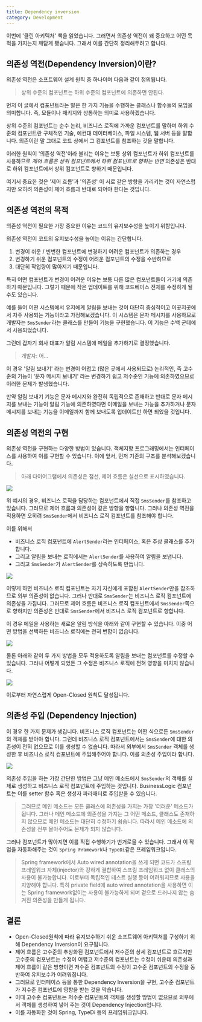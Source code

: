 ```yaml
---
title: Dependency inversion
category: Development
---
```


이번에 '클린 아키텍처' 책을 읽었습니다. 그러면서 의존성 역전이 왜 중요하고 어떤 목적을 가지는지 깨닫게 됐습니다. 그래서 이를 간단히 정리해두려고 합니다.

## 의존성 역전(Dependency Inversion)이란?

의존성 역전은 소프트웨어 설계 원칙 중 하나이며 다음과 같이 정의됩니다.

> 상위 수준의 컴포넌트는 하위 수준의 컴포넌트에 의존하면 안된다.

먼저 이 글에서 컴포넌트라는 말은 한 가지 기능을 수행하는 클래스나 함수들의 모임을 의미합니다. 즉, 모듈이나 패키지와 상통하는 의미로 사용하겠습니다.

상위 수준의 컴포넌트는 순수 논리, 비즈니스 로직에 가까운 컴포넌트를 말하며 하위 수준의 컴포넌트란 구체적인 기술, 예컨대 데이터베이스, 파일 시스템, 웹 서버 등을 말합니다. 의존이란 말 그대로 코드 상에서 그 컴포넌트를 참조하는 것을 말합니다.

이러한 원칙이 '의존성 역전'이라 불리는 이유는 보통 상위 컴포넌트가 하위 컴포넌트를 사용하므로 _제어 흐름은 상위 컴포넌트에서 하위 컴포넌트로 향하는 반면_ 의존성은 반대로 하위 컴포넌트에서 상위 컴포넌트로 향하기 때문입니다.

여기서 중요한 것은 '제어 흐름'과 '의존성' 이 서로 같은 방향을 가리키는 것이 자연스럽지만 오히려 의존성이 제어 흐름과 반대로 되어야 한다는 것입니다.

## 의존성 역전의 목적

의존성 역전이 필요한 가장 중요한 이유는 코드의 유지보수성을 높이기 위함입니다.

의존성 역전이 코드의 유지보수성을 높이는 이유는 간단합니다.

1. 변경이 쉬운 / 빈번한 컴포넌트에 변경하기 어려운 컴포넌트가 의존하는 경우
2. 변경하기 쉬운 컴포넌트의 수정이 어려운 컴포넌트의 수정을 수반하므로
3. 대단히 작업량이 많아지기 때문입니다.

특히 어떤 컴포넌트가 변경이 어려운 이유는 보통 다른 많은 컴포넌트들이 거기에 의존하기 때문입니다. 그렇기 때문에 작은 업데이트를 위해 코드베이스 전체를 수정하게 될 수도 있습니다.

예를 들어 어떤 시스템에서 유저에게 알림을 보내는 것이 대단히 중심적이고 이곳저곳에서 자주 사용되는 기능이라고 가정해보겠습니다. 이 시스템은 문자 메시지를 사용하므로 개발자는 `SmsSender`라는 클래스를 만들어 기능을 구현했습니다. 이 기능은 수백 군데에서 사용되었습니다.

그런데 갑자기 회사 대표가 알림 시스템에 메일을 추가하기로 결정했습니다.

> 개발자: 어...

이 경우 '알림 보내기' 라는 변경이 어렵고 (많은 곳에서 사용되므로) 논리적인, 즉 고수준의 기능이 '문자 메시지 보내기' 라는 변경하기 쉽고 저수준인 기능에 의존하였으므로 이러한 문제가 발생했습니다.

만약 알림 보내기 기능은 문자 메시지와 완전히 독립적으로 존재하고 반대로 문자 메시지를 보내는 기능이 알림 기능에 의존하였다면 이메일을 보내는 가능을 추가하거나 문자 메시지를 보내는 기능을 이메일까지 함께 보내도록 업데이트만 하면 되었을 것입니다.

## 의존성 역전의 구현

의존성 역전을 구현하는 다양한 방법이 있습니다. 객체지향 프로그래밍에서는 인터페이스를 사용하여 이를 구현할 수 있습니다. 이에 앞서, 먼저 기존의 구조를 분석해보겠습니다.

> 아래 다이어그램에서 의존성은 점선, 제어 흐름은 실선으로 표시하였습니다.

<img src="./imgs/a.svg"></img>

위 예시의 경우, 비즈니스 로직을 담당하는 컴포넌트에서 직접 `SmsSender`를 참조하고 있습니다. 그러므로 제어 흐름과 의존성이 같은 방향을 향합니다. 그러나 의존성 역전을 적용하면 오히려 `SmsSender`에서 비즈니스 로직 컴포넌트를 참조해야 합니다.

이를 위해서

- 비즈니스 로직 컴포넌트에 `AlertSender`라는 인터페이스, 혹은 추상 클래스를 추가합니다.
- 그리고 알림을 보내는 로직에서는 `AlertSender`를 사용하여 알림을 보냅니다.
- 그리고 `SmsSender`가 `AlertSender`를 상속하도록 만듭니다.

<img src="./imgs/b.svg"></img>

이렇게 하면 비즈니스 로직 컴포넌트는 자기 자신에게 포함된 `AlertSender`만을 참조하므로 외부 의존성이 없습니다. 그러나 반대로 `SmsSender`는 비즈니스 로직 컴포넌트에 의존성을 가집니다.
그러므로 제어 흐름은 비즈니스 로직 컴포넌트에서 `SmsSender`쪽으로 향하지만 의존성은 반대로 `SmsSender`에서 비즈니스 로직 컴포넌트로 향합니다.

이 경우 메일을 사용하는 새로운 알림 방식을 아래와 같이 구현할 수 있습니다. 이중 어떤 방법을 선택하든 비즈니스 로직에는 전혀 변함이 없습니다.

<img src="./imgs/c.svg"></img>

물론 아래와 같이 두 가지 방법을 모두 적용하도록 알림을 보내는 컴포넌트를 수정할 수 있습니다. 그러나 어떻게 되었든 그 수정은 비즈니스 로직에 전혀 영향을 미치지 않습니다.

<img src="./imgs/d.svg"></img>

이로부터 자연스럽게 Open-Closed 원칙도 달성됩니다.

## 의존성 주입 (Dependency Injection)

이 경우 한 가지 문제가 생깁니다. 비즈니스 로직 컴포넌트는 어떤 식으로든 `SmsSender`의 객체를 받아야 합니다. 그런데 비즈니스 로직 컴포넌트에서는 `SmsSender`에 대한 의존성이 전혀 없으므로 이를 생성할 수 없습니다.
따라서 외부에서 `SmsSender` 객체를 생성한 후 비즈니스 로직 컴포넌트에 주입해주어야 합니다. 이를 의존성 주입이라 합니다.

<img src="./imgs/e.svg"></img>

의존성 주입을 하는 가장 간단한 방법은 그냥 메인 메소드에서 `SmsSender`의 객체를 실제로 생성하고 비즈니스 로직 컴포넌트에 주입하는 것입니다. BusinessLogic 컴포넌트는 이를 setter 함수 혹은 생성자 파라매터로 주입받을 수 있습니다.

> 그러므로 메인 메소드는 모든 클래스에 의존성을 가지는 가장 '더러운' 메소드가 됩니다. 그러나 메인 메소드에 의존성을 가지는 그 어떤 메소드, 클래스도 존재하지 않으므로 메인 메소드는 대단히 수정하기 쉽습니다. 따라서 메인 메소드에 의존성을 전부 몰아주어도 문제가 되지 않습니다.

그러나 컴포넌트가 많아지면 이를 직접 수행하기가 번거로울 수 있습니다. 그래서 이 작업을 자동화해주는 것이 `Spring Framework`나 `TypeDi`같은 프레임워크입니다.

> Spring framework에서 Auto wired annotation을 쓰게 되면 코드가 스프링 프레임워크 자체(injector)와 강하게 결합하여 스프링 프레임워크 없이 클래스의 사용이 불가능합니다. 이로부터 독립적인 테스트 실행 등이 어려워지므로 사용을 지양해야 합니다. 특히 private field에 auto wired annotation을 사용하면 이는 Spring framework없이는 사용이 불가능하게 되며 겉으로 드러나지 않는 숨겨진 의존성을 만들게 됩니다.

## 결론

- Open-Closed원칙에 따라 유지보수하기 쉬운 소프트웨어 아키텍쳐를 구성하기 위해 Dependency Inversion이 요구됩니다.
- 제어 흐름은 고수준의 추상화된 컴포넌트에서 저수준의 상세 컴포넌트로 흐르지만 고수준의 컴포넌트는 수정이 어렵고 저수준의 컴포넌트는 수정이 쉬운데 의존성과 제어 흐름이 같은 방향이면 저수준 컴포넌트의 수정이 고수준 컴포넌트의 수정을 동반하여 유지보수가 어려워집니다.
- 그러므로 인터페이스 등을 통한 Dependency Inversion을 구현, 고수준 컴포넌트가 저수준 컴포넌트에 영향을 받는 것을 막습니다.
- 이때 고수준 컴포넌트는 저수준 컴포넌트의 객체를 생성할 방법이 없으므로 외부에서 객체를 생성하여 넣어 주는 것이 Dependency Injection입니다.
- 이를 자동화한 것이 Spring, TypeDi 등의 프레임워크입니다.
